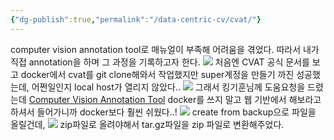 ```yaml
---
{"dg-publish":true,"permalink":"/data-centric-cv/cvat/"}
---
```


computer vision annotation tool로 매뉴얼이 부족해 어려움을 겪었다.
따라서 내가 직접 annotation을 하며 그 과정을 기록하고자 한다.
![](https://i.imgur.com/qSnfl2K.png)
처음엔 CVAT 공식 문서를 보고 docker에서 cvat를 git clone해와서 작업했지만
super계정을 만들기 까진 성공했는데, 어쩐일인지 local host가 열리지 않았다..
![](https://i.imgur.com/SWZo21X.png)
그래서 킹기훈님께 도움요청을 드렸는데
[Computer Vision Annotation Tool](https://app.cvat.ai/)
docker를 쓰지 말고 웹 기반에서 해보라고 하셔서 들어가니까 docker보다 훨씬 쉬웠다..!
![](https://i.imgur.com/DUTZPZu.png)
create from backup으로 파일을 올릴건데, 
![](https://i.imgur.com/uAMsDcU.png)
zip파일로 올려야해서 tar.gz파일을 zip 파일로 변환해주었다.